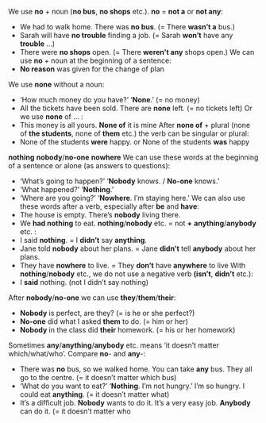 We use **no** + noun (**no bus**, **no shops** etc.).
**no** = **not a** or **not any**:
- We had to walk home. There was **no bus**. (= There **wasn’t a** bus.)
- Sarah will have **no trouble** finding a job. (= Sarah **won’t** have any **trouble** …)
- There were **no shops** open. (= There **weren’t any** shops open.)
We can use **no** + noun at the beginning of a sentence:
- **No reason** was given for the change of plan

We use **none** without a noun:
- ‘How much money do you have?’ ‘**None**.’ (= no money)
- All the tickets have been sold. There are **none** left. (= no tickets left)
Or we use **none** of … :
- This money is all yours. **None of** it is mine
After **none of** + plural (none of **the students**, none of **them** etc.) the verb can be singular or plural:
- None of the students **were** happy. or None of the students **was** happy

**nothing** **nobody**/**no-one** **nowhere**
We can use these words at the beginning of a sentence or alone (as answers to questions):
- ‘What’s going to happen?’ ‘**Nobody** knows. / **No-one** knows.’
- ‘What happened?’ ‘**Nothing**.’
- ‘Where are you going?’ ‘**Nowhere**. I’m staying here.’
We can also use these words after a verb, especially after **be** and **have**:
- The house is empty. There’s **nobody** living there.
- We **had nothing** to eat.
**nothing**/**nobody** etc. = not **+** **anything**/**anybody** etc. :
- I said **nothing**. = I **didn’t** say **anything**.
- Jane told **nobody** about her plans. = Jane **didn’t** tell **anybody** about her plans.
- They have **nowhere** to live. = They **don’t** have **anywhere** to live
With **nothing**/**nobody** etc., we do not use a negative verb **(isn’t**, **didn’t** etc.):
- I **said** nothing. (not I didn’t say nothing)

After **nobody**/**no-one** we can use **they**/**them**/**their**:
- **Nobody** is perfect, are they? (= is he or she perfect?)
- **No-one** did what I asked **them** to do. (= him or her)
- **Nobody** in the class did **their** homework. (= his or her homework)

Sometimes **any**/**anything**/**anybody** etc. means ‘it doesn’t matter which/what/who’. Compare **no**- and **any**-:
- There was **no** bus, so we walked home. You can take **any** bus. They all go to the centre. (= it doesn’t matter which bus)
- ‘What do you want to eat?’ ‘**Nothing**. I’m not hungry.’ I’m so hungry. I could eat **anything**. (= it doesn’t matter what)
- It’s a difficult job. **Nobody** wants to do it. It’s a very easy job. **Anybody** can do it. (= it doesn’t matter who